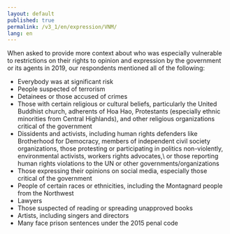 ```yaml
---
layout: default
published: true
permalink: /v3_1/en/expression/VNM/
lang: en
---
```


When asked to provide more context about who was especially vulnerable to restrictions on their rights to opinion and expression by the government or its agents in 2019, our respondents mentioned all of the following:
-	Everybody was at significant risk 
-	People suspected of terrorism
-	Detainees or those accused of crimes 
-	Those with certain religious or cultural beliefs, particularly the United Buddhist church, adherents of Hoa Hao, Protestants (especially ethnic minorities from Central Highlands), and other religious organizations critical of the government
-	Dissidents and activists, including human rights defenders like Brotherhood for Democracy, members of independent civil society organizations, those protesting or participating in politics non-violently, environmental activists, workers rights advocates,\ or those reporting human rights violations to the UN or other governments/organizations
-	Those expressing their opinions on social media, especially those critical of the government
-	People of certain races or ethnicities, including the Montagnard people from the Northwest
-	Lawyers
-	Those suspected of reading or spreading unapproved books 
-	Artists, including singers and directors  
-	Many face prison sentences under the 2015 penal code
